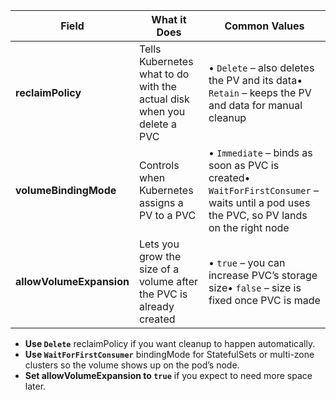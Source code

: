 | Field                    | What it Does                                                           | Common Values                                                                                                                           |
| ------------------------ | ---------------------------------------------------------------------- | --------------------------------------------------------------------------------------------------------------------------------------- |
| **reclaimPolicy**        | Tells Kubernetes what to do with the actual disk when you delete a PVC | • `Delete` – also deletes the PV and its data• `Retain` – keeps the PV and data for manual cleanup                                      |
| **volumeBindingMode**    | Controls when Kubernetes assigns a PV to a PVC                         | • `Immediate` – binds as soon as PVC is created• `WaitForFirstConsumer` – waits until a pod uses the PVC, so PV lands on the right node |
| **allowVolumeExpansion** | Lets you grow the size of a volume after the PVC is already created    | • `true` – you can increase PVC’s storage size• `false` – size is fixed once PVC is made                                                |

- **Use `Delete`** reclaimPolicy if you want cleanup to happen automatically.
- **Use `WaitForFirstConsumer`** bindingMode for StatefulSets or multi-zone clusters so the volume shows up on the pod’s node.
- **Set allowVolumeExpansion to `true`** if you expect to need more space later.

